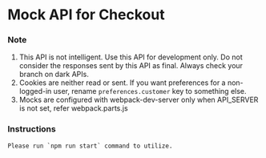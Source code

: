 # Mock API for Checkout

### Note

1. This API is not intelligent. Use this API for development only. Do not consider the responses sent by this API as final. Always check your branch on dark APIs.
2. Cookies are neither read or sent. If you want preferences for a non-logged-in user, rename `preferences.customer` key to something else.
3. Mocks are configured with webpack-dev-server only when API_SERVER is not set, refer webpack.parts.js
### Instructions

    Please run `npm run start` command to utilize.
